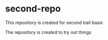 # second-repo
This repository is created for second trail basis 

The repository is created to try out things
